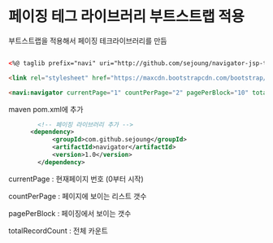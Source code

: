# 페이징 테그 라이브러리 부트스트랩 적용

부트스트랩을 적용해서 페이징 테크라이브러리를 만듬

```html

<%@ taglib prefix="navi" uri="http://github.com/sejoung/navigator-jsp-taglib-bootstrap" %>

<link rel="stylesheet" href="https://maxcdn.bootstrapcdn.com/bootstrap/3.3.2/css/bootstrap.min.css">

<navi:navigator currentPage="1" countPerPage="2" pagePerBlock="10" totalRecordCount="3" />

```
maven pom.xml에 추가

```xml
	    <!-- 페이징 라이브러리 추가 -->
	  <dependency>
			<groupId>com.github.sejoung</groupId>
			<artifactId>navigator</artifactId>
			<version>1.0</version>
		</dependency>
```

currentPage : 현재페이지 번호 (0부터 시작)

countPerPage : 페이지에 보이는 리스트 갯수

pagePerBlock : 페이징에서 보이는 갯수

totalRecordCount : 전체 카운트

